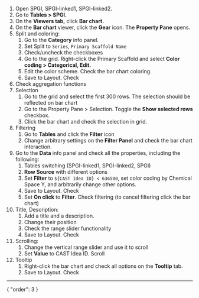 1. Open SPGI, SPGI-linked1, SPGI-linked2.
2. Go to **Tables > SPGI.**
3. On the **Viewers tab,** click **Bar chart.**
4. On the **Bar chart** viewer, click the **Gear** icon. The **Property Pane** opens.
5. Split and coloring:
    1. Go to the **Category** info panel.
    2. Set Split to `Series`, `Primary Scaffold Name`
    3. Check/uncheck the checkboxes
    4. Go to the grid. Right-click the Primary Scaffold and select **Color coding > Categorical, Edit.**
    5. Edit the color scheme. Check the bar chart coloring.
    6. Save to Layout. Check
6. Check aggregation functions
7. Selection
    1. Go to the grid and select the first 300 rows. The selection should be reflected on bar chart
    2. Go to the Property Pane > Selection. Toggle the **Show selected rows** checkbox.
    3. Click the bar chart and check the selection in grid.
8. Filtering
    1. Go to **Tables** and click the **Filter** icon
    2. Change arbitrary settings on the **Filter Panel** and check the bar chart interaction.
9. Go to the **Data** info panel and check all the properties, including the following:
    1. Tables switching (SPGI-linked1, SPGI-linked2, SPGI)
    2. **Row Source** with different options
    3. Set **Filter** to `${CAST Idea ID} < 636500`, set color coding by Chemical Space Y, and arbitrarily change other options.
    4. Save to Layout. Check
    5. Set **On click** to **Filter**. Check filtering (to cancel filtering click the bar chart)
10. Title, Description:
    1. Add a title and a description.
    2. Change their position
    3. Check the range slider functionality
    4. Save to Layout. Check
11. Scrolling:
    1. Change the vertical range slider and use it to scroll
    2. Set **Value** to CAST Idea ID. Scroll
12. Tooltip
    1. Right-click the bar chart and check all options on the **Tooltip** tab.
    2. Save to Layout. Check
---
{
  "order": 3
}
